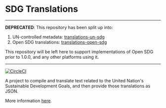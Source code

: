 # SDG Translations

---

**DEPRECATED**: This repository has been split up into:

1. UN-controlled metadata: [translations-un-sdg](https://github.com/open-sdg/translations-un-sdg)
2. Open SDG translations: [translations-open-sdg](https://github.com/open-sdg/translations-open-sdg)

This repository will be left here to support implementations of Open SDG prior to 1.0.0, and any other platforms using it.

---

[![CircleCI](https://circleci.com/gh/open-sdg/sdg-translations.svg?style=svg)](https://circleci.com/gh/open-sdg/sdg-translations)

A project to compile and translate text related to the United Nation's
  Sustainable Development Goals, and then provide those translations as JSON.

More information [here](https://open-sdg.github.io/sdg-translations/).
